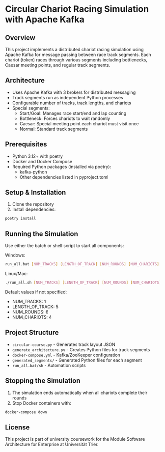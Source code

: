 # Circular Chariot Racing Simulation with Apache Kafka

## Overview
This project implements a distributed chariot racing simulation using Apache Kafka for message passing between race track segments. Each chariot (token) races through various segments including bottlenecks, Caesar meeting points, and regular track segments.

## Architecture
- Uses Apache Kafka with 3 brokers for distributed messaging
- Track segments run as independent Python processes
- Configurable number of tracks, track lengths, and chariots
- Special segments:
    - Start/Goal: Manages race start/end and lap counting
    - Bottleneck: Forces chariots to wait randomly
    - Caesar: Special meeting point each chariot must visit once
    - Normal: Standard track segments

## Prerequisites
- Python 3.12+ with poetry
- Docker and Docker Compose
- Required Python packages (installed via poetry):
    - kafka-python
    - Other dependencies listed in pyproject.toml

## Setup & Installation
1. Clone the repository
2. Install dependencies:
```bash
poetry install
```

## Running the Simulation
Use either the batch or shell script to start all components:

Windows:
```bash
run_all.bat [NUM_TRACKS] [LENGTH_OF_TRACK] [NUM_ROUNDS] [NUM_CHARIOTS]
```

Linux/Mac:
```bash
./run_all.sh [NUM_TRACKS] [LENGTH_OF_TRACK] [NUM_ROUNDS] [NUM_CHARIOTS]
```

Default values if not specified:
- NUM_TRACKS: 1
- LENGTH_OF_TRACK: 5
- NUM_ROUNDS: 6
- NUM_CHARIOTS: 4

## Project Structure
- `circular-course.py` - Generates track layout JSON
- `generate_architecture.py` - Creates Python files for track segments
- `docker-compose.yml` - Kafka/ZooKeeper configuration
- `generated_segments/` - Generated Python files for each segment
- `run_all.bat/sh` - Automation scripts

## Stopping the Simulation
1. The simulation ends automatically when all chariots complete their rounds
2. Stop Docker containers with:
```bash
docker-compose down
```

## License
This project is part of university coursework for the Module Software Architecture for Enterprise at Universität Trier.